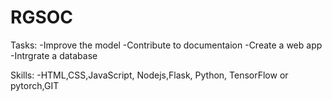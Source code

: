 # RGSOC
Tasks:
-Improve the model
-Contribute to documentaion
-Create a web app
-Intrgrate a database

Skills:
-HTML,CSS,JavaScript, Nodejs,Flask, Python, TensorFlow or pytorch,GIT

